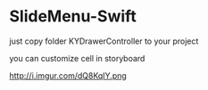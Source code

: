 # SlideMenu-Swift
just copy folder KYDrawerController to your project

you can customize cell in storyboard

http://i.imgur.com/dQ8KqIY.png
